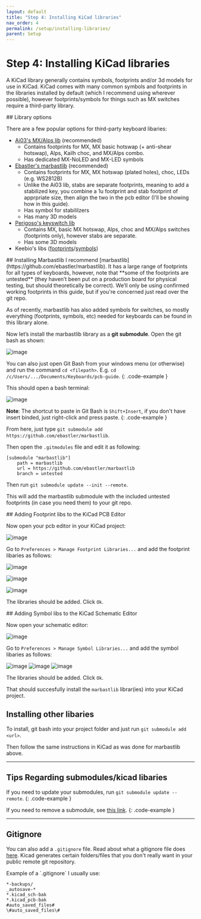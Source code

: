 ```yaml
---
layout: default
title: "Step 4: Installing KiCad libraries"
nav_order: 4
permalink: /setup/installing-libraries/
parent: Setup
---
```


# Step 4: Installing KiCad libraries

A KiCad library generally contains symbols, footprints and/or 3d models for use in KiCad. KiCad comes with many common symbols and footprints in the libraries installed by default (which I recommend using wherever possible), however footprints/symbols for things such as MX switches require a third-party library.

<div class="code-example" markdown="1">
## Library options

There are a few popular options for third-party keyboard libaries:
- [Ai03's MX/Alps lib](https://github.com/ai03-2725/MX_Alps_Hybrid) (recommended)
  - Contains footprints for MX, MX basic hotswap (+ anti-shear hotswap), Alps, Kailh choc, and MX/Alps combo.
  - Has dedicated MX-NoLED and MX-LED symbols
- [Ebastler's marbastlib](https://github.com/ebastler/marbastlib) (recommended)
  - Contains footprints for MX, MX hotswap (plated holes), choc, LEDs (e.g. WS2812B)
  - Unlike the Ai03 lib, stabs are separate footprints, meaning to add a stabilized key, you combine a 1u footprint and stab footprint of apprpriate size, then align the two in the pcb editor (I'll be showing how in this guide). 
  - Has symbol for stabililzers
  - Has many 3D models
- [Perigoso's keyswitch lib](https://github.com/perigoso/keyswitch-kicad-library)
  - Contains MX, basic MX hotswap, Alps, choc and MX/Alps switches (footprints only), however stabs are separate.
  - Has some 3D models
- Keebio's libs ([footprints](https://github.com/keebio/Keebio-Parts.pretty)/[symbols](https://github.com/keebio/keebio-components))
</div>

<div class="code-example" markdown="1">
## Installing Marbastlib
I recommend [marbastlib](https://github.com/ebastler/marbastlib). It has a large range of footprints for all types of keyboards, however, note that **some of the footprints are untested** (they haven’t been put on a production board for physical testing, but should theoretically be correct). We’ll only be using confirmed working footprints in this guide, but if you're concerned just read over the git repo. 

As of recently, marbastlib has also added symbols for switches, so mostly everything (footprints, symbols, etc) needed for keyboards can be found in this library alone.

Now let’s install the marbastlib library as a **git submodule**. Open the git bash as shown: 

![image](https://user-images.githubusercontent.com/23428162/151098886-13ecbfbf-15e2-4277-b8ae-c99e8f9a3301.png)


You can also just open Git Bash from your windows menu (or otherwise) and run the command `cd <filepath>`. E.g. `cd /c/Users/.../Documents/Keyboards/pcb-guide`.
{: .code-example }

This should open a bash terminal:

![image](https://user-images.githubusercontent.com/23428162/151098902-ef15afd9-9b79-466b-902c-e5de947587af.png)


**Note**: The shortcut to paste in Git Bash is `Shift+Insert`, if you don't have insert binded, just right-click and press paste.
{: .code-example }

From here, just type `git submodule add https://github.com/ebastler/marbastlib`. 

Then open the `.gitmodules` file and edit it as following:
```
[submodule "marbastlib"]
    path = marbastlib
    url = https://github.com/ebastler/marbastlib
    branch = untested
```
Then run `git submodule update --init --remote`.

This will add the marbastlib submodule with the included untested footprints (in case you need them) to your git repo.

<div class="code-example" markdown="1">
## Adding Footprint libs to the KiCad PCB Editor

Now open your pcb editor in your KiCad project:

![image](https://user-images.githubusercontent.com/23428162/177284226-dbad8654-cca7-4081-be4d-a44e862e561f.png)

Go to `Preferences > Manage Footprint Libraries...` and add the footprint libaries as follows:

![image](https://user-images.githubusercontent.com/23428162/177283938-aa05d15e-1345-4488-a767-585fc15bfa0f.png)

![image](https://user-images.githubusercontent.com/23428162/177283849-4fe0032c-9c1c-4243-8418-8400a5227a46.png)

![image](https://user-images.githubusercontent.com/23428162/177284157-c42ac5a1-1e25-4060-ac65-55f614646f2e.png)

The libraries should be added. Click `Ok`.
</div>

<div class="code-example" markdown="1">
## Adding Symbol libs to the KiCad Schematic Editor

Now open your schematic editor:

![image](https://user-images.githubusercontent.com/23428162/177284286-59c77740-cd48-4f36-aad6-b74fb06f0a7b.png)

Go to `Preferences > Manage Symbol Libraries...` and add the symbol libaries as follows:

![image](https://user-images.githubusercontent.com/23428162/177285714-477757eb-44e0-4b4b-8a44-e88d2bebf961.png)
![image](https://user-images.githubusercontent.com/23428162/177285393-b8ad7568-219e-4e66-85da-b499dfc0b2ed.png)
![image](https://user-images.githubusercontent.com/23428162/177285995-d46e8a3b-2095-47cc-af26-54e7be55957b.png)

The libraries should be added. Click `Ok`.

</div>

That should succesfully install the `marbastlib` librar(ies) into your KiCad project.

</div>

## Installing other libaries

To install, git bash into your project folder and just run `git submodule add <url>`.

Then follow the same instructions in KiCad as was done for marbastlib above.

---

## Tips Regarding submodules/kicad libaries

If you need to update your submodules, run `git submodule update --remote`.
{: .code-example }

If you need to remove a submodule, see [this link](https://stackoverflow.com/questions/1260748/how-do-i-remove-a-submodule/1260982#1260982).
{: .code-example }

---

## Gitignore
You can also add a `.gitignore` file. Read about what a gitignore file does [here](https://www.w3schools.com/git/git_ignore.asp?remote=github). Kicad generates certain folders/files that you don't really want in your public remote git repository. 

<div class="code-example" markdown="1">
Example of a `.gitignore` I usually use:

```
*-backups/
_autosave-*
*.kicad_sch-bak
*.kicad_pcb-bak
#auto_saved_files#
\#auto_saved_files\#
```
</div>

